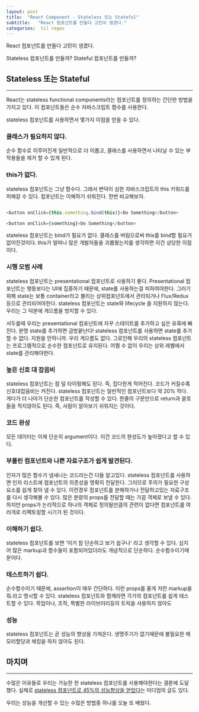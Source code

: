```yaml
---
layout: post
title:  "React Component - Stateless 또는 Stateful"
subtitle:   "React 컴포넌트를 만들다 고민이 생겼다."
categories:  til regex 
---
```


React 컴포넌트를 만들다 고민이 생겼다.

Stateless 컴포넌트를 만들까? Stateful 컴포넌트를 만들까?

## Stateless 또는 Stateful

---

React는 stateless functional components라는 컴포넌트를 정의하는 간단한 방법을 가지고 있다. 이 컴포넌트들은 순수 자바스크립트 함수를 사용한다.

stateless 컴포넌트를 사용하면서 몇가지 이점을 얻을 수 있다.

### 클래스가 필요하지 않다.

순수 함수로 이루어진게 일반적으로 더 이롭고, 클래스를 사용하면서 나타날 수 있는 부작용들을 제거 할 수 있게 된다.



### this가 없다.

stateless 컴포넌트는 그냥 함수다. 그래서 변덕이 심한 자바스크립트의 this 키워드를 피해갈 수 있다. 컴포넌트는 이해하기 쉬워진다. 한번 비교해보자.

```js

<button onClick={this.something.bind(this)}>Do Something</button>

<button onClick={something}>Do Something</button>

```

stateless 컴포넌트는 bind가 필요가 없다. 클래스를 버림으로써 this를 bind할 필요가 없어진것이다. this가 얼마나 많은 개발자들을 괴롭혔는지를 생각하면 이건 상당한 이점이다.



### 시행 모범 사례

stateless 컴포넌트는 presentational 컴포넌트로 사용하기 좋다. Presentational 컴포넌트는 행동보다는 UI에 집중하기 때문에, state를 사용하는걸 피하여야한다. 그러기위해 state는 보통 container라고 불리는 상위컴포넌트에서 관리되거나 Flux/Redux등으로 관리되어야한다. stateless 컴포넌트는 state와 lifecycle 을 지원하지 않는다. 우리는 그 덕분에 게으름을 방지할 수 있다.

서두를때 우리는 presentational 컴포넌트에 자꾸 스테이트를 추가하고 싶은 유혹에 빠진다. 분명 state를 추가하면 금방끝난다! stateless 컴포넌트를 사용하면 state를 추가할 수 없다. 지원을 안하니까. 우리 게으름도 없다. 그로인해 우리의 stateless 컴포넌트는 프로그램적으로 순수한 컴포넌트로 유지된다. 어쩔 수 없이 우리는 상위 레벨에서 state를 관리해야한다.



### 높은 신호 대 잡음비

stateless 컴포넌트는 점 덜 타이핑해도 된다. 즉, 잡다한게 적어진다. 코드가 커질수록 신호대잡음비는 커진다. stateless 컴포넌트는 일반적인 컴포넌트보다 약 20% 작다. 게다가 더 나아가 단순한 컴포넌트를 작성할 수 있다. 한줄의 구문만으로 return과 괄호들을 적지않아도 된다. 즉, 사람이 알아보기 쉬워지는 것이다.



### 코드 완성

모든 데이터는 이제 단순히 argument이다. 이건 코드의 완성도가 높아졌다고 할 수 있다.



### 부풀린 컴포넌트와 나쁜 자료구조가 쉽게 발견된다.

인자가 많은 함수가 냄새나는 코드라는건 다들 알고있다. stateless 컴포넌트를 사용하면 인자 리스트에 컴포넌트의 의존성을 명확히 전달한다. 그러므로 주의가 필요한 구성요소를 쉽게 찾아 낼 수 있다. 이런경우 컴포넌트를 분해하거나 전달하고있는 자료구조를 다시 생각해볼 수 있다. 많은 분량의 props를 전달할 때는 가끔 객체로 보낼 수 있다. 하지만 props가 논리적으로 하나의 객체로 정의될만큼의 관련이 없다면 컴포넌트를 여러개로 리팩토링할 시기가 된 것이다.



### 이해하기 쉽다.

stateless 컴포넌트를 보면 '이거 참 단순하고 보기 쉽구나' 라고 생각할 수 있다. 심지어 많은 markup과 함수들이 포함되어있더라도 개념적으로 단순하다. 순수함수이기때문이다.



### 테스트하기 쉽다.

순수함수이기 때문에, assertion이 매우 간단하다. 이런 props를 줄게 저런 markup을 줘.라고 명시할 수 있다. stateless 컴포넌트와 함께라면 각가의 컴포넌트를 쉽게 테스트할 수 있다. 목업이나, 조작, 특별한 라이브러리등의 트릭을 사용하지 않아도



### 성능

stateless 컴포넌트는 곧 성능의 향상을 가져온다. 생명주기가 없기때문에 불필요한 메모리할당과 체킹을 하지 않아도 된다. 

## 마치며
---

수많은 이유들로 우리는 가능한 한 stateless 컴포넌트를 사용해야한다는 결론에 도달했다. 실제로 [stateless 컴포넌트로 45%의 성능향상을 얻었다](https://medium.com/missive-app/45-faster-react-functional-components-now-3509a668e69f)는 미디엄의 글도 있다.

우리는 성능을 개선할 수 있는 수많은 방법중 하나를 오늘 또 배웠다.
